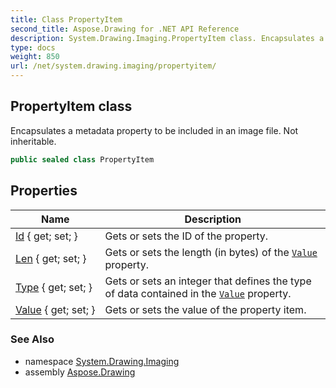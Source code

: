 ```yaml
---
title: Class PropertyItem
second_title: Aspose.Drawing for .NET API Reference
description: System.Drawing.Imaging.PropertyItem class. Encapsulates a metadata property to be included in an image file. Not inheritable
type: docs
weight: 850
url: /net/system.drawing.imaging/propertyitem/
---
```

## PropertyItem class

Encapsulates a metadata property to be included in an image file. Not inheritable.

```csharp
public sealed class PropertyItem
```

## Properties

| Name | Description |
| --- | --- |
| [Id](../../system.drawing.imaging/propertyitem/id/) { get; set; } | Gets or sets the ID of the property. |
| [Len](../../system.drawing.imaging/propertyitem/len/) { get; set; } | Gets or sets the length (in bytes) of the [`Value`](./value/) property. |
| [Type](../../system.drawing.imaging/propertyitem/type/) { get; set; } | Gets or sets an integer that defines the type of data contained in the [`Value`](./value/) property. |
| [Value](../../system.drawing.imaging/propertyitem/value/) { get; set; } | Gets or sets the value of the property item. |

### See Also

* namespace [System.Drawing.Imaging](../../system.drawing.imaging/)
* assembly [Aspose.Drawing](../../)


